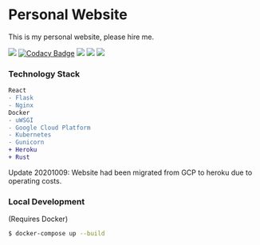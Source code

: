 # Personal Website

This is my personal website, please hire me.

[![](https://badgen.net/uptime-robot/status/m780862024-50db2c44c703e5c68d6b1ebb)](https://stats.uptimerobot.com/n66xyTGv63)
[![Codacy Badge](https://api.codacy.com/project/badge/Grade/2b8bdddeeaca49e7ba41fcca6619ed57)](https://app.codacy.com/gh/k27dong/mywebsite?utm_source=github.com&utm_medium=referral&utm_content=k27dong/mywebsite&utm_campaign=Badge_Grade_Settings)
[![](https://badgen.net/uptime-robot/response/m787426865-a3bc76f98a7232571f84627c)](https://stats.uptimerobot.com/n66xyTGv63)
[![](https://badgen.net/github/license/k27dong/mywebsite)](https://github.com/k27dong/mywebsite/blob/master/LICENSE)
[![](https://badgen.net/badge/icon/rss?icon=rss&label)](http://kefan.me/rss.xml)

### Technology Stack
```diff
React
- Flask
- Nginx
Docker
- uWSGI
- Google Cloud Platform
- Kubernetes
- Gunicorn
+ Heroku
+ Rust
```

Update 20201009: Website had been migrated from GCP to heroku due to operating costs.

### Local Development
(Requires Docker)

```bash
$ docker-compose up --build
```
